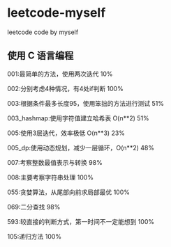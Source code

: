 # leetcode-myself
leetcode code by myself

使用 C 语言编程
--
001:最简单的方法，使用两次迭代 10%

002:分别考虑4种情况，有4处if判断 100%

003:根据条件最多长度95，使用笨拙的方法进行测试 51%

003_hashmap:使用字符值建立哈希表 O(n**2)  51%

005:使用3层迭代，效率极低 O(n**3) 23%

005_dp:使用动态规划，减少一层循环，O(n**2) 48%

007:考察整数最值表示与转换 98%

008:主要考察字符串处理 100%

055:贪婪算法，从尾部向前求局部最优 100%

069:二分查找 98%

593:较直接的判断方式，第一时间不一定能想到 100%

105:递归方法 100%